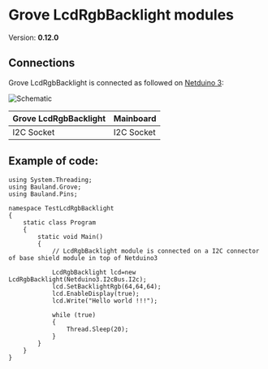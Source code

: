 # Grove LcdRgbBacklight modules
Version: __0.12.0__

## Connections ##
Grove LcdRgbBacklight is connected as followed on [Netduino 3](http://www.wildernesslabs.co/Netduino):

![Schematic](LcdRgbBacklight-Netduino3-BaseShield.jpg)

Grove LcdRgbBacklight  | Mainboard
---------------- | ----------
I2C Socket    | I2C Socket 

## Example of code:
```CSharp
using System.Threading;
using Bauland.Grove;
using Bauland.Pins;

namespace TestLcdRgbBacklight
{
    static class Program
    {
        static void Main()
        {
            // LcdRgbBacklight module is connected on a I2C connector of base shield module in top of Netduino3

            LcdRgbBacklight lcd=new LcdRgbBacklight(Netduino3.I2cBus.I2c);
            lcd.SetBacklightRgb(64,64,64);
            lcd.EnableDisplay(true);
            lcd.Write("Hello world !!!");

            while (true)
            {
                Thread.Sleep(20);
            }
        }
    }
}
```
